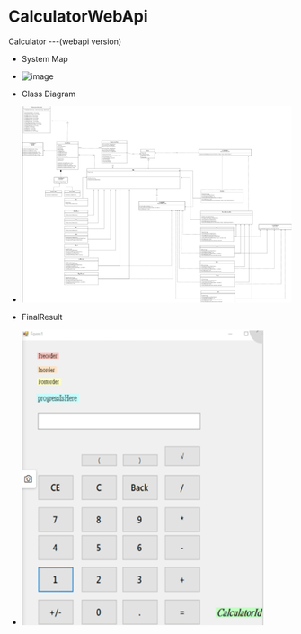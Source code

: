 # CalculatorWebApi
Calculator ---(webapi version)

* System Map
* ![image](CalculatorWebApiSystemMap.png)

* Class Diagram
* ![image](CalculatorWebapiClassDiagram.png)

* FinalResult
* ![image](CalculatorWebapiCalculator.png)

